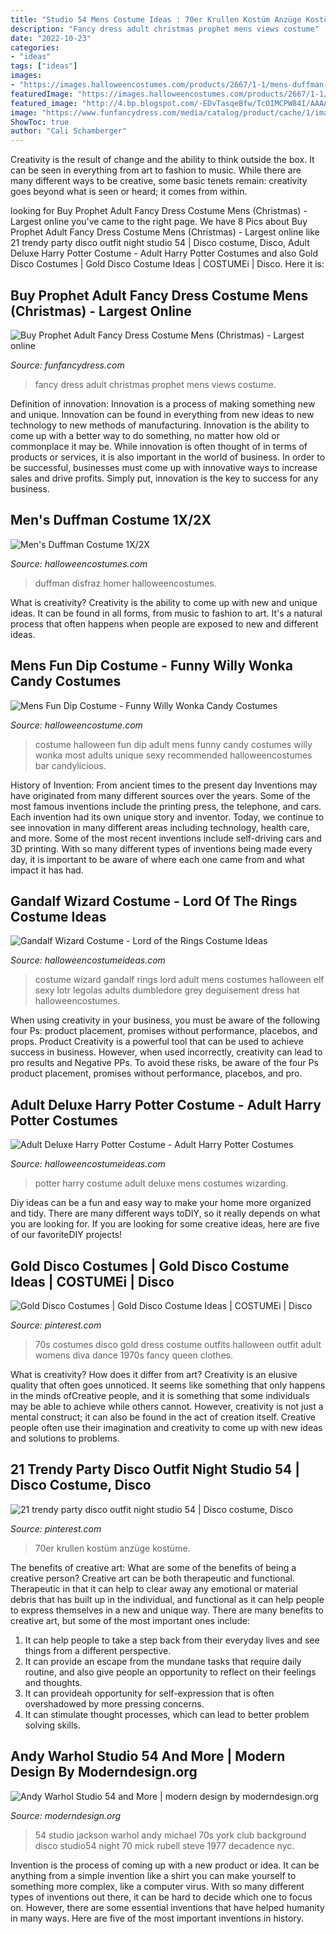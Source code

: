 ```yaml
---
title: "Studio 54 Mens Costume Ideas : 70er Krullen Kostüm Anzüge Kostüme"
description: "Fancy dress adult christmas prophet mens views costume"
date: "2022-10-23"
categories:
- "ideas"
tags: ["ideas"]
images:
- "https://images.halloweencostumes.com/products/2667/1-1/mens-duffman-costume.jpg"
featuredImage: "https://images.halloweencostumes.com/products/2667/1-1/mens-duffman-costume.jpg"
featured_image: "http://4.bp.blogspot.com/-EDvTasqeBfw/TcOIMCPW84I/AAAAAAAAItk/u64fYXQgH1k/s1600/studio%2B54.jpg"
image: "https://www.funfancydress.com/media/catalog/product/cache/1/image/1200x/040ec09b1e35df139433887a97daa66f/S/A/SANC_4421_b.jpg"
ShowToc: true
author: "Cali Schamberger"
---
```



Creativity is the result of change and the ability to think outside the box. It can be seen in everything from art to fashion to music. While there are many different ways to be creative, some basic tenets remain: creativity goes beyond what is seen or heard; it comes from within.

	

		
looking for Buy Prophet Adult Fancy Dress Costume Mens (Christmas) - Largest online you've came to the right page. We have 8 Pics about Buy Prophet Adult Fancy Dress Costume Mens (Christmas) - Largest online like 21 trendy party disco outfit night studio 54 | Disco costume, Disco, Adult Deluxe Harry Potter Costume - Adult Harry Potter Costumes and also Gold Disco Costumes | Gold Disco Costume Ideas | COSTUMEi | Disco. Here it is:
		
    
## Buy Prophet Adult Fancy Dress Costume Mens (Christmas) - Largest Online

<img loading=lazy src="https://www.funfancydress.com/media/catalog/product/cache/1/image/1200x/040ec09b1e35df139433887a97daa66f/S/A/SANC_4421_b.jpg" onerror="this.onerror=null;this.src='https://tse1.mm.bing.net/th?id=OIP.UDEVjqAOY3Hjy485fqJs1gHaM3&amp;pid=15.1';" alt="Buy Prophet Adult Fancy Dress Costume Mens (Christmas) - Largest online">

_Source: funfancydress.com_

>fancy dress adult christmas prophet mens views costume. 

	

Definition of innovation:
Innovation is a process of making something new and unique. Innovation can be found in everything from new ideas to new technology to new methods of manufacturing. Innovation is the ability to come up with a better way to do something, no matter how old or commonplace it may be.
While innovation is often thought of in terms of products or services, it is also important in the world of business. In order to be successful, businesses must come up with innovative ways to increase sales and drive profits. Simply put, innovation is the key to success for any business.

    
## Men&#039;s Duffman Costume 1X/2X

<img loading=lazy src="https://images.halloweencostumes.com/products/2667/1-1/mens-duffman-costume.jpg" onerror="this.onerror=null;this.src='https://tse2.mm.bing.net/th?id=OIP.U-5PxATyYSrYRTS6oJM6EgHaKl&amp;pid=15.1';" alt="Men&#039;s Duffman Costume 1X/2X">

_Source: halloweencostumes.com_

>duffman disfraz homer halloweencostumes. 

	

What is creativity?
Creativity is the ability to come up with new and unique ideas. It can be found in all forms, from music to fashion to art. It's a natural process that often happens when people are exposed to new and different ideas.

    
## Mens Fun Dip Costume - Funny Willy Wonka Candy Costumes

<img loading=lazy src="http://images.halloweencostume.com/products/11885/1-1/mens-fun-dip-costume.jpg" onerror="this.onerror=null;this.src='https://tse3.mm.bing.net/th?id=OIP.uUdQPmbn0boN8SSK12RX3AHaKl&amp;pid=15.1';" alt="Mens Fun Dip Costume - Funny Willy Wonka Candy Costumes">

_Source: halloweencostume.com_

>costume halloween fun dip adult mens funny candy costumes willy wonka most adults unique sexy recommended halloweencostumes bar candylicious. 

	

History of Invention: From ancient times to the present day
Inventions may have originated from many different sources over the years. Some of the most famous inventions include the printing press, the telephone, and cars. Each invention had its own unique story and inventor. Today, we continue to see innovation in many different areas including technology, health care, and more. Some of the most recent inventions include self-driving cars and 3D printing. With so many different types of inventions being made every day, it is important to be aware of where each one came from and what impact it has had.

    
## Gandalf Wizard Costume - Lord Of The Rings Costume Ideas

<img loading=lazy src="http://images.halloweencostumeideas.com/products/8567/1-1/gandalf-wizard-costume.jpg" onerror="this.onerror=null;this.src='https://tse3.mm.bing.net/th?id=OIP.WSUZA6BCkYvhNo4V73VvXQHaKl&amp;pid=15.1';" alt="Gandalf Wizard Costume - Lord of the Rings Costume Ideas">

_Source: halloweencostumeideas.com_

>costume wizard gandalf rings lord adult mens costumes halloween elf sexy lotr legolas adults dumbledore grey deguisement dress hat halloweencostumes. 

	

When using creativity in your business, you must be aware of the following four Ps: product placement, promises without performance, placebos, and props. Product
Creativity is a powerful tool that can be used to achieve success in business. However, when used incorrectly, creativity can lead to pro results and Negative PPs. To avoid these risks, be aware of the four Ps product placement, promises without performance, placebos, and pro.

    
## Adult Deluxe Harry Potter Costume - Adult Harry Potter Costumes

<img loading=lazy src="http://images.halloweencostumeideas.com/products/9947/2-1-76846/mens-deluxe-harry-potter-costume.jpg" onerror="this.onerror=null;this.src='https://tse3.mm.bing.net/th?id=OIP.7NeIWupojP6Fn2UKDHNjcwHaKl&amp;pid=15.1';" alt="Adult Deluxe Harry Potter Costume - Adult Harry Potter Costumes">

_Source: halloweencostumeideas.com_

>potter harry costume adult deluxe mens costumes wizarding. 

	

Diy ideas can be a fun and easy way to make your home more organized and tidy. There are many different ways toDIY, so it really depends on what you are looking for. If you are looking for some creative ideas, here are five of our favoriteDIY projects!

    
## Gold Disco Costumes | Gold Disco Costume Ideas | COSTUMEi | Disco

<img loading=lazy src="https://i.pinimg.com/736x/47/61/32/476132f247d3194d9a7d79f9f2ddd5e1--disco-outfits-gold-dress.jpg" onerror="this.onerror=null;this.src='https://tse1.mm.bing.net/th?id=OIP.g3UsK-NsnYS1YV3sE4kX1wHaMg&amp;pid=15.1';" alt="Gold Disco Costumes | Gold Disco Costume Ideas | COSTUMEi | Disco">

_Source: pinterest.com_

>70s costumes disco gold dress costume outfits halloween outfit adult womens diva dance 1970s fancy queen clothes. 

	

What is creativity? How does it differ from art?
Creativity is an elusive quality that often goes unnoticed. It seems like something that only happens in the minds ofCreative people, and it is something that some individuals may be able to achieve while others cannot. However, creativity is not just a mental construct; it can also be found in the act of creation itself. Creative people often use their imagination and creativity to come up with new ideas and solutions to problems.

    
## 21 Trendy Party Disco Outfit Night Studio 54 | Disco Costume, Disco

<img loading=lazy src="https://i.pinimg.com/736x/b2/5b/20/b25b20ef78f7b8c1cdb474f70188a541.jpg" onerror="this.onerror=null;this.src='https://tse2.mm.bing.net/th?id=OIP.nrrlRv1m_KTxHzQ0-TMXcQAAAA&amp;pid=15.1';" alt="21 trendy party disco outfit night studio 54 | Disco costume, Disco">

_Source: pinterest.com_

>70er krullen kostüm anzüge kostüme. 

	

The benefits of creative art: What are some of the benefits of being a creative person?
Creative art can be both therapeutic and functional. Therapeutic in that it can help to clear away any emotional or material debris that has built up in the individual, and functional as it can help people to express themselves in a new and unique way. There are many benefits to creative art, but some of the most important ones include: 
1. It can help people to take a step back from their everyday lives and see things from a different perspective.
2. It can provide an escape from the mundane tasks that require daily routine, and also give people an opportunity to reflect on their feelings and thoughts. 
3. It can provideah opportunity for self-expression that is often overshadowed by more pressing concerns. 
4. It can stimulate thought processes, which can lead to better problem solving skills.

    
## Andy Warhol Studio 54 And More | Modern Design By Moderndesign.org

<img loading=lazy src="http://4.bp.blogspot.com/-EDvTasqeBfw/TcOIMCPW84I/AAAAAAAAItk/u64fYXQgH1k/s1600/studio%2B54.jpg" onerror="this.onerror=null;this.src='https://tse1.mm.bing.net/th?id=OIP.dDErcThyWD5k5djUDkPbxAHaE8&amp;pid=15.1';" alt="Andy Warhol Studio 54 and More | modern design by moderndesign.org">

_Source: moderndesign.org_

>54 studio jackson warhol andy michael 70s york club background disco studio54 night 70 mick rubell steve 1977 decadence nyc. 

	

Invention is the process of coming up with a new product or idea. It can be anything from a simple invention like a shirt you can make yourself to something more complex, like a computer virus. With so many different types of inventions out there, it can be hard to decide which one to focus on. However, there are some essential inventions that have helped humanity in many ways. Here are five of the most important inventions in history.

